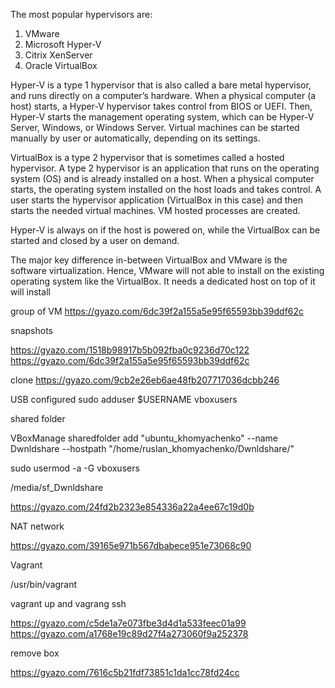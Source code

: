 The most popular hypervisors are:
1. VMware
2. Microsoft Hyper-V
3. Citrix XenServer
4. Oracle VirtualBox

Hyper-V is a type 1 hypervisor that is also called a bare metal hypervisor, and runs directly on a computer’s hardware. When a physical computer (a host) starts, a Hyper-V hypervisor takes control from BIOS or UEFI. Then, Hyper-V starts the management operating system, which can be Hyper-V Server, Windows, or Windows Server. Virtual machines can be started manually by user or automatically, depending on its settings.

VirtualBox is a type 2 hypervisor that is sometimes called a hosted hypervisor. A type 2 hypervisor is an application that runs on the operating system (OS) and is already installed on a host. When a physical computer starts, the operating system installed on the host loads and takes control. A user starts the hypervisor application (VirtualBox in this case) and then starts the needed virtual machines. VM hosted processes are created.

Hyper-V is always on if the host is powered on, while the VirtualBox can be started and closed by a user on demand.

The major key difference in-between VirtualBox and VMware is the software virtualization. Hence, VMware will not able to install on the existing operating system like the VirtualBox. It needs a dedicated host on top of it will install

group of VM
https://gyazo.com/6dc39f2a155a5e95f65593bb39ddf62c

snapshots

https://gyazo.com/1518b98917b5b092fba0c9236d70c122
https://gyazo.com/6dc39f2a155a5e95f65593bb39ddf62c

clone 
https://gyazo.com/9cb2e26eb6ae48fb207717036dcbb246

USB configured
sudo adduser $USERNAME vboxusers

shared folder

VBoxManage sharedfolder add "ubuntu_khomyachenko" --name Dwnldshare --hostpath "/home/ruslan_khomyachenko/Dwnldshare/"

sudo usermod -a -G vboxusers

/media/sf_Dwnldshare

https://gyazo.com/24fd2b2323e854336a22a4ee67c19d0b

NAT network

https://gyazo.com/39165e971b567dbabece951e73068c90

Vagrant 

/usr/bin/vagrant

vagrant up and vagrang ssh

https://gyazo.com/c5de1a7e073fbe3d4d1a533feec01a99
https://gyazo.com/a1768e19c89d27f4a273060f9a252378

remove box 

https://gyazo.com/7616c5b21fdf73851c1da1cc78fd24cc




